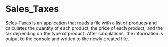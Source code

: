 # Sales_Taxes
Seles-Taxes is an application that reads a file with a list of products and calculates the quantity of each product, 
the price of each product, and the tax depending on the type of product. After calculations, 
the information is output to the console and written to the newly created file.
